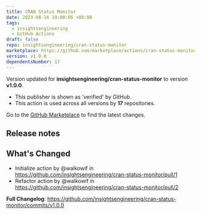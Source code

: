 ```yaml
---
title: CRAN Status Monitor
date: 2023-08-16 19:00:05 +00:00
tags:
  - insightsengineering
  - GitHub Actions
draft: false
repo: insightsengineering/cran-status-monitor
marketplace: https://github.com/marketplace/actions/cran-status-monitor
version: v1.0.0
dependentsNumber: 17
---
```



Version updated for **insightsengineering/cran-status-monitor** to version **v1.0.0**.
- This publisher is shown as 'verified' by GitHub.
- This action is used across all versions by **17** repositories.

Go to the [GitHub Marketplace](https://github.com/marketplace/actions/cran-status-monitor) to find the latest changes.

## Release notes

## What's Changed
* Initialize action by @walkowif in https://github.com/insightsengineering/cran-status-monitor/pull/1
* Refactor action by @walkowif in https://github.com/insightsengineering/cran-status-monitor/pull/2


**Full Changelog**: https://github.com/insightsengineering/cran-status-monitor/commits/v1.0.0
